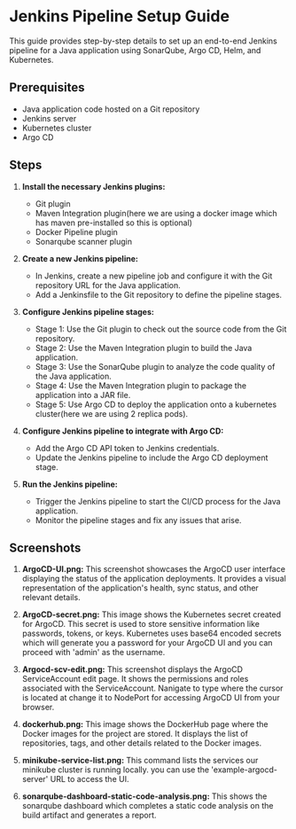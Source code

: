 # Jenkins Pipeline Setup Guide

This guide provides step-by-step details to set up an end-to-end Jenkins pipeline for a Java application using SonarQube, Argo CD, Helm, and Kubernetes.

## Prerequisites

- Java application code hosted on a Git repository
- Jenkins server
- Kubernetes cluster
- Argo CD

## Steps

1. **Install the necessary Jenkins plugins:**
   - Git plugin
   - Maven Integration plugin(here we are using a docker image which has maven pre-installed so this is optional)
   - Docker Pipeline plugin
   - Sonarqube scanner plugin

2. **Create a new Jenkins pipeline:**
   - In Jenkins, create a new pipeline job and configure it with the Git repository URL for the Java application.
   - Add a Jenkinsfile to the Git repository to define the pipeline stages.

3. **Configure Jenkins pipeline stages:**
   - Stage 1: Use the Git plugin to check out the source code from the Git repository.
   - Stage 2: Use the Maven Integration plugin to build the Java application.
   - Stage 3: Use the SonarQube plugin to analyze the code quality of the Java application.
   - Stage 4: Use the Maven Integration plugin to package the application into a JAR file.
   - Stage 5: Use Argo CD to deploy the application onto a kubernetes cluster(here we are using 2 replica pods).

4. **Configure Jenkins pipeline to integrate with Argo CD:**
   - Add the Argo CD API token to Jenkins credentials.
   - Update the Jenkins pipeline to include the Argo CD deployment stage.

5. **Run the Jenkins pipeline:**
   - Trigger the Jenkins pipeline to start the CI/CD process for the Java application.
   - Monitor the pipeline stages and fix any issues that arise.

## Screenshots

1. **ArgoCD-UI.png:** This screenshot showcases the ArgoCD user interface displaying the status of the application deployments. It provides a visual representation of the application's health, sync status, and other relevant details.

2. **ArgoCD-secret.png:** This image shows the Kubernetes secret created for ArgoCD. This secret is used to store sensitive information like passwords, tokens, or keys. Kubernetes uses base64 encoded secrets which will generate you a password for your ArgoCD UI and you can proceed with 'admin' as the username. 

3. **Argocd-scv-edit.png:** This screenshot displays the ArgoCD ServiceAccount edit page. It shows the permissions and roles associated with the ServiceAccount. Nanigate to type where the cursor is located at change it to NodePort for accessing ArgoCD UI from your browser. 

4. **dockerhub.png:** This image shows the DockerHub page where the Docker images for the project are stored. It displays the list of repositories, tags, and other details related to the Docker images.

5. **minikube-service-list.png:** This command lists the services our minikube cluster is running locally. you can use the 'example-argocd-server' URL to access the UI.

6. **sonarqube-dashboard-static-code-analysis.png:** This shows the sonarqube dashboard which completes a static code analysis on the build artifact and generates a report. 
   
